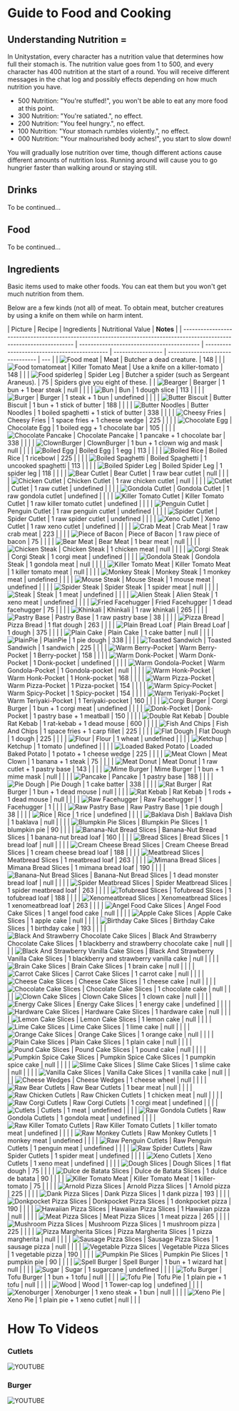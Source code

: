 # Guide to Food and Cooking

## Understanding Nutrition =

In Unitystation, every character has a nutrition value that determines how full their stomach is. The nutrition value goes from 1 to 500, and every character has 400 nutrition at the start of a round. You will receive different messages in the chat log and possibly effects depending on how much nutrition you have.

- 500 Nutrition: "You're stuffed!", you won't be able to eat any more food at this point.
- 300 Nutrition: "You're satiated.", no effect.
- 200 Nutrition: "You feel hungry.", no effect.
- 100 Nutrition: "Your stomach rumbles violently.", no effect.
- 000 Nutrition: "Your malnourished body aches!", you start to slow down!

You will gradually lose nutrition over time, though different actions cause different amounts of nutrition loss. Running around will cause you to go hungrier faster than walking around or staying still.

## Drinks

To be continued...

## Food

To be continued...

## Ingredients

Basic items used to make other foods. You can eat them but you won't get much nutrition from them.

Below are a few kinds (not all) of meat. To obtain meat, butcher creatures by using a knife on them while on harm intent.

| Picture                                                                                                                | Recipe                                     | Ingredients                                  | Nutritional Value | **Notes**                        |
| ---------------------------------------------------------------------------------------------------------------------- | ------------------------------------------ | -------------------------------------------- | ----------------- | -------------------------------- | --- |
| ![Food meat](Food_meat.png)                                                                                            | Meat                                       | Butcher a dead creature.                     | 148               |                                  |
| ![Food tomatomeat](Food_tomatomeat.png)                                                                                | Killer Tomato Meat                         | Use a knife on a killer-tomato               | 148               |                                  |
| ![Food spiderleg](Food_spiderleg.png)                                                                                  | Spider Leg                                 | Butcher a spider (such as Sergeant Araneus). | 75                | Spiders give you eight of these. |
| ![Bearger](items\food\burgerbread\burgerbread_bearger.png)                                                             | Bearger                                    | 1 bun + 1 bear steak                         | null              |                                  |     |
| ![Bun](items\food\burgerbread\burgerbread_bun.png)                                                                     | Bun                                        | 1 dough slice                                | 113               |                                  |     |
| ![Burger]()                                                                                                            | Burger                                     | 1 steak + 1 bun                              | undefined         |                                  |     |
| ![Butter Biscuit](items\food\food\food_butterbiscuit.png)                                                              | Butter Biscuit                             | 1 bun + 1 stick of butter                    | 188               |                                  |     |
| ![Butter Noodles](items\food\pizzaspaghetti\pizzaspaghetti_butternoodles.png)                                          | Butter Noodles                             | 1 boiled spaghetti + 1 stick of butter       | 338               |                                  |     |
| ![Cheesy Fries](items\food\food\food_cheesyfries.png)                                                                  | Cheesy Fries                               | 1 space fries + 1 cheese wedge               | 225               |                                  |     |
| ![Chocolate Egg](items\food\food\food_chocolateegg.png)                                                                | Chocolate Egg                              | 1 boiled egg + 1 chocolate bar               | 105               |                                  |     |
| ![Chocolate Pancake](items\food\food\food_ccpancakes_1.png)                                                            | Chocolate Pancake                          | 1 pancake + 1 chocolate bar                  | 338               |                                  |     |
| ![ClownBurger](items\food\burgerbread\burgerbread_clownburger.png)                                                     | ClownBurger                                | 1 bun + 1 clown wig and mask                 | null              |                                  |     |
| ![Boiled Egg](items\food\food\food_egg.png)                                                                            | Boiled Egg                                 | 1 egg                                        | 113               |                                  |     |
| ![Boiled Rice](items\food\soupsalad\soupsalad_boiledrice.png)                                                          | Boiled Rice                                | 1 ricebowl                                   | 225               |                                  |     |
| ![Boiled Spaghetti](items\food\pizzaspaghetti\pizzaspaghetti_spaghettiboiled.png)                                      | Boiled Spaghetti                           | 1 uncooked spaghetti                         | 113               |                                  |     |
| ![Boiled Spider Leg](items\food\food\food_spiderlegcooked.png)                                                         | Boiled Spider Leg                          | 1 spider leg                                 | 118               |                                  |     |
| ![Bear Cutlet]()                                                                                                       | Bear Cutlet                                | 1 raw bear cutlet                            | null              |                                  |     |
| ![Chicken Cutlet]()                                                                                                    | Chicken Cutlet                             | 1 raw chicken cutlet                         | null              |                                  |     |
| ![Cutlet]()                                                                                                            | Cutlet                                     | 1 raw cutlet                                 | undefined         |                                  |     |
| ![Gondola Cutlet]()                                                                                                    | Gondola Cutlet                             | 1 raw gondola cutlet                         | undefined         |                                  |     |
| ![Killer Tomato Cutlet]()                                                                                              | Killer Tomato Cutlet                       | 1 raw killer tomato cutlet                   | undefined         |                                  |     |
| ![Penguin Cutlet]()                                                                                                    | Penguin Cutlet                             | 1 raw penguin cutlet                         | undefined         |                                  |     |
| ![Spider Cutlet]()                                                                                                     | Spider Cutlet                              | 1 raw spider cutlet                          | undefined         |                                  |     |
| ![Xeno Cutlet]()                                                                                                       | Xeno Cutlet                                | 1 raw xeno cutlet                            | undefined         |                                  |     |
| ![Crab Meat](items\food\food\food_crabmeat.png)                                                                        | Crab Meat                                  | 1 raw crab meat                              | 223               |                                  |     |
| ![Piece of Bacon](items\food\food\food_baconcooked.png)                                                                | Piece of Bacon                             | 1 raw piece of bacon                         | 75                |                                  |     |
| ![Bear Meat]()                                                                                                         | Bear Meat                                  | 1 bear meat                                  | null              |                                  |     |
| ![Chicken Steak](items\food\food\food_birdsteak.png)                                                                   | Chicken Steak                              | 1 chicken meat                               | null              |                                  |     |
| ![Corgi Steak]()                                                                                                       | Corgi Steak                                | 1 corgi meat                                 | undefined         |                                  |     |
| ![Gondola Steak]()                                                                                                     | Gondola Steak                              | 1 gondola meat                               | null              |                                  |     |
| ![Killer Tomato Meat]()                                                                                                | Killer Tomato Meat                         | 1 killer tomato meat                         | null              |                                  |     |
| ![Monkey Steak]()                                                                                                      | Monkey Steak                               | 1 monkey meat                                | undefined         |                                  |     |
| ![Mouse Steak]()                                                                                                       | Mouse Steak                                | 1 mouse meat                                 | undefined         |                                  |     |
| ![Spider Steak]()                                                                                                      | Spider Steak                               | 1 spider meat                                | null              |                                  |     |
| ![Steak]()                                                                                                             | Steak                                      | 1 meat                                       | undefined         |                                  |     |
| ![Alien Steak]()                                                                                                       | Alien Steak                                | 1 xeno meat                                  | undefined         |                                  |     |
| ![Fried Facehugger]()                                                                                                  | Fried Facehugger                           | 1 dead facehugger                            | 75                |                                  |     |
| ![Khinkali](items\food\food\food_khinkali.png)                                                                         | Khinkali                                   | 1 raw khinkali                               | 265               |                                  |     |
| ![Pastry Base](items\food\food_ingredients\food_ingredients_pastrybase.png)                                            | Pastry Base                                | 1 raw pastry base                            | 38                |                                  |     |
| ![Pizza Bread](items\food\food_ingredients\food_ingredients_pizzabread.png)                                            | Pizza Bread                                | 1 flat dough                                 | 263               |                                  |     |
| ![Plain Bread Loaf](items\food\burgerbread\burgerbread_bread.png)                                                      | Plain Bread Loaf                           | 1 dough                                      | 375               |                                  |     |
| ![Plain Cake](items\food\piecake\piecake_plaincake.png)                                                                | Plain Cake                                 | 1 cake batter                                | null              |                                  |     |
| ![PlainPie](items\food\food_ingredients\food_ingredients_piedough.png)                                                 | PlainPie                                   | 1 pie dough                                  | 338               |                                  |     |
| ![Toasted Sandwich](items\food\burgerbread\burgerbread_toastedsandwich.png)                                            | Toasted Sandwich                           | 1 sandwich                                   | 225               |                                  |     |
| ![Warm Berry-Pocket](items\food\food\food_donkpocketberry.png)                                                         | Warm Berry-Pocket                          | 1 Berry-pocket                               | 158               |                                  |     |
| ![Warm Donk-Pocket]()                                                                                                  | Warm Donk-Pocket                           | 1 Donk-pocket                                | undefined         |                                  |     |
| ![Warm Gondola-Pocket](items\food\food\food_donkpocketgondola.png)                                                     | Warm Gondola-Pocket                        | 1 Gondola-pocket                             | null              |                                  |     |
| ![Warm Honk-Pocket](items\food\food\food_donkpocketbanana.png)                                                         | Warm Honk-Pocket                           | 1 Honk-pocket                                | 168               |                                  |     |
| ![Warm Pizza-Pocket](items\food\food\food_donkpocketpizza.png)                                                         | Warm Pizza-Pocket                          | 1 Pizza-pocket                               | 154               |                                  |     |
| ![Warm Spicy-Pocket](items\food\food\food_donkpocketspicy.png)                                                         | Warm Spicy-Pocket                          | 1 Spicy-pocket                               | 154               |                                  |     |
| ![Warm Teriyaki-Pocket](items\food\food\food_donkpocketteriyaki.png)                                                   | Warm Teriyaki-Pocket                       | 1 Teriyaki-pocket                            | 160               |                                  |     |
| ![Corgi Burger]()                                                                                                      | Corgi Burger                               | 1 bun + 1 corgi meat                         | undefined         |                                  |     |
| ![Donk-Pocket](items\food\food\food_donkpocket.png)                                                                    | Donk-Pocket                                | 1 pastry base + 1 meatball                   | 150               |                                  |     |
| ![Double Rat Kebab](items\food\food\food_doubleratkebab.png)                                                           | Double Rat Kebab                           | 1 rat-kebab + 1 dead mouse                   | 600               |                                  |     |
| ![Fish And Chips](items\food\food\food_fishandchips.png)                                                               | Fish And Chips                             | 1 space fries + 1 carp fillet                | 225               |                                  |     |
| ![Flat Dough](items\food\food_ingredients\food_ingredients_flat_dough.png)                                             | Flat Dough                                 | 1 dough                                      | 225               |                                  |     |
| ![Flour]()                                                                                                             | Flour                                      | 1 wheat                                      | undefined         |                                  |     |
| ![Ketchup]()                                                                                                           | Ketchup                                    | 1 tomato                                     | undefined         |                                  |     |
| ![Loaded Baked Potato](items\food\food\food_loadedbakedpotato.png)                                                     | Loaded Baked Potato                        | 1 potato + 1 cheese wedge                    | 225               |                                  |     |
| ![Meat Clown](items\food\food\food_meatclown.png)                                                                      | Meat Clown                                 | 1 banana + 1 steak                           | 75                |                                  |     |
| ![Meat Donut](items\food\donuts\donuts_donut_meat.png)                                                                 | Meat Donut                                 | 1 raw cutlet + 1 pastry base                 | 143               |                                  |     |
| ![Mime Burger](items\food\burgerbread\burgerbread_mimeburger.png)                                                      | Mime Burger                                | 1 bun + 1 mime mask                          | null              |                                  |     |
| ![Pancake](items\food\food\food_pancakes_1.png)                                                                        | Pancake                                    | 1 pastry base                                | 188               |                                  |     |
| ![Pie Dough]()                                                                                                         | Pie Dough                                  | 1 cake batter                                | 338               |                                  |     |
| ![Rat Burger](items\food\burgerbread\burgerbread_ratburger.png)                                                        | Rat Burger                                 | 1 bun + 1 dead mouse                         | null              |                                  |     |
| ![Rat Kebab](items\food\food\food_ratkebab.png)                                                                        | Rat Kebab                                  | 1 rods + 1 dead mouse                        | null              |                                  |     |
| ![Raw Facehugger]()                                                                                                    | Raw Facehugger                             | 1 Facehugger                                 | 1                 |                                  |     |
| ![Raw Pastry Base](items\food\food_ingredients\food_ingredients_rawpastrybase.png)                                     | Raw Pastry Base                            | 1 pie dough                                  | 38                |                                  |     |
| ![Rice]()                                                                                                              | Rice                                       | 1 rice                                       | undefined         |                                  |     |
| ![Baklava Dish](items\food\piecake\piecake_baklavaslice.png)                                                           | Baklava Dish                               | 1 baklava                                    | null              |                                  |     |
| ![Blumpkin Pie Slices](items\food\piecake\piecake_blumpkinpieslice.png)                                                | Blumpkin Pie Slices                        | 1 blumpkin pie                               | 90                |                                  |     |
| ![Banana-Nut Bread Slices](items\food\burgerbread\burgerbread_bananabreadslice.png)                                    | Banana-Nut Bread Slices                    | 1 banana-nut bread loaf                      | 160               |                                  |     |
| ![Bread Slices](items\food\burgerbread\burgerbread_breadslice.png)                                                     | Bread Slices                               | 1 bread loaf                                 | null              |                                  |     |
| ![Cream Cheese Bread Slices](items\food\burgerbread\burgerbread_creamcheesebreadslice.png)                             | Cream Cheese Bread Slices                  | 1 cream cheese bread loaf                    | 188               |                                  |     |
| ![Meatbread Slices](items\food\burgerbread\burgerbread_meatbreadslice.png)                                             | Meatbread Slices                           | 1 meatbread loaf                             | 263               |                                  |     |
| ![Mimana Bread Slices](items\food\burgerbread\burgerbread_mimanabreadslice.png)                                        | Mimana Bread Slices                        | 1 mimana bread loaf                          | 190               |                                  |     |
| ![Banana-Nut Bread Slices](items\food\burgerbread\burgerbread_monsterbreadslice.png)                                   | Banana-Nut Bread Slices                    | 1 dead monster bread loaf                    | null              |                                  |     |
| ![Spider Meatbread Slices](items\food\burgerbread\burgerbread_xenobreadslice.png)                                      | Spider Meatbread Slices                    | 1 spider meatbread loaf                      | 263               |                                  |     |
| ![Tofubread Slices](items\food\burgerbread\burgerbread_tofubreadslice.png)                                             | Tofubread Slices                           | 1 tofubread loaf                             | 188               |                                  |     |
| ![Xenomeatbread Slices]()                                                                                              | Xenomeatbread Slices                       | 1 xenomeatbread loaf                         | 263               |                                  |     |
| ![Angel Food Cake Slices](items\food\piecake\piecake_holy_cake_slice.png)                                              | Angel Food Cake Slices                     | 1 angel food cake                            | null              |                                  |     |
| ![Apple Cake Slices](items\food\piecake\piecake_applecakeslice.png)                                                    | Apple Cake Slices                          | 1 apple cake                                 | null              |                                  |     |
| ![Birthday Cake Slices](items\food\piecake\piecake_birthdaycakeslice.png)                                              | Birthday Cake Slices                       | 1 birthday cake                              | 193               |                                  |     |
| ![Black And Strawberry Chocolate Cake Slices](items\food\piecake\piecake_blackbarry_strawberries_cake_coco_slice.png)  | Black And Strawberry Chocolate Cake Slices | 1 blackberry and strawberry chocolate cake   | null              |                                  |     |
| ![Black And Strawberry Vanilla Cake Slices](items\food\piecake\piecake_blackbarry_strawberries_cake_vanilla_slice.png) | Black And Strawberry Vanilla Cake Slices   | 1 blackberry and strawberry vanilla cake     | null              |                                  |     |
| ![Brain Cake Slices](items\food\piecake\piecake_braincakeslice.png)                                                    | Brain Cake Slices                          | 1 brain cake                                 | null              |                                  |     |
| ![Carrot Cake Slices](items\food\piecake\piecake_carrotcake_slice.png)                                                 | Carrot Cake Slices                         | 1 carrot cake                                | null              |                                  |     |
| ![Cheese Cake Slices](items\food\piecake\piecake_cheesecake_slice.png)                                                 | Cheese Cake Slices                         | 1 cheese cake                                | null              |                                  |     |
| ![Chocolate Cake Slices](items\food\piecake\piecake_chocolatecake_slice.png)                                           | Chocolate Cake Slices                      | 1 chocolate cake                             | null              |                                  |     |
| ![Clown Cake Slices](items\food\piecake\piecake_clowncake_slice.png)                                                   | Clown Cake Slices                          | 1 clown cake                                 | null              |                                  |     |
| ![Energy Cake Slices]()                                                                                                | Energy Cake Slices                         | 1 energy cake                                | undefined         |                                  |     |
| ![Hardware Cake Slices](items\food\piecake\piecake_hardware_cake_slice.png)                                            | Hardware Cake Slices                       | 1 hardware cake                              | null              |                                  |     |
| ![Lemon Cake Slices](items\food\piecake\piecake_lemoncake_slice.png)                                                   | Lemon Cake Slices                          | 1 lemon cake                                 | null              |                                  |     |
| ![Lime Cake Slices](items\food\piecake\piecake_limecake_slice.png)                                                     | Lime Cake Slices                           | 1 lime cake                                  | null              |                                  |     |
| ![Orange Cake Slices](items\food\piecake\piecake_orangecake_slice.png)                                                 | Orange Cake Slices                         | 1 orange cake                                | null              |                                  |     |
| ![Plain Cake Slices](items\food\piecake\piecake_plaincake_slice.png)                                                   | Plain Cake Slices                          | 1 plain cake                                 | null              |                                  |     |
| ![Pound Cake Slices](items\food\piecake\piecake_pound_cake_slice.png)                                                  | Pound Cake Slices                          | 1 pound cake                                 | null              |                                  |     |
| ![Pumpkin Spice Cake Slices](items\food\piecake\piecake_pumpkinspicecakeslice.png)                                     | Pumpkin Spice Cake Slices                  | 1 pumpkin spice cake                         | null              |                                  |     |
| ![Slime Cake Slices](items\food\piecake\piecake_slimecake_slice.png)                                                   | Slime Cake Slices                          | 1 slime cake                                 | null              |                                  |     |
| ![Vanilla Cake Slices](items\food\piecake\piecake_vanillacake_slice.png)                                               | Vanilla Cake Slices                        | 1 vanilla cake                               | null              |                                  |     |
| ![Cheese Wedges](items\food\food\food_cheesewedge.png)                                                                 | Cheese Wedges                              | 1 cheese wheel                               | null              |                                  |     |
| ![Raw Bear Cutlets]()                                                                                                  | Raw Bear Cutlets                           | 1 bear meat                                  | null              |                                  |     |
| ![Raw Chicken Cutlets]()                                                                                               | Raw Chicken Cutlets                        | 1 chicken meat                               | null              |                                  |     |
| ![Raw Corgi Cutlets]()                                                                                                 | Raw Corgi Cutlets                          | 1 corgi meat                                 | undefined         |                                  |     |
| ![Cutlets]()                                                                                                           | Cutlets                                    | 1 meat                                       | undefined         |                                  |     |
| ![Raw Gondola Cutlets]()                                                                                               | Raw Gondola Cutlets                        | 1 gondola meat                               | undefined         |                                  |     |
| ![Raw Killer Tomato Cutlets]()                                                                                         | Raw Killer Tomato Cutlets                  | 1 killer tomato meat                         | undefined         |                                  |     |
| ![Raw Monkey Cutlets]()                                                                                                | Raw Monkey Cutlets                         | 1 monkey meat                                | undefined         |                                  |     |
| ![Raw Penguin Cutlets]()                                                                                               | Raw Penguin Cutlets                        | 1 penguin meat                               | undefined         |                                  |     |
| ![Raw Spider Cutlets]()                                                                                                | Raw Spider Cutlets                         | 1 spider meat                                | undefined         |                                  |     |
| ![Xeno Cutlets]()                                                                                                      | Xeno Cutlets                               | 1 xeno meat                                  | undefined         |                                  |     |
| ![Dough Slices](items\food\food_ingredients\food_ingredients_doughslice.png)                                           | Dough Slices                               | 1 flat dough                                 | 75                |                                  |     |
| ![Dulce de Batata Slices](items\food\piecake\piecake_dulcedebatataslice.png)                                           | Dulce de Batata Slices                     | 1 dulce de batata                            | 90                |                                  |     |
| ![Killer Tomato Meat](items\food\food\food_tomatomeat.png)                                                             | Killer Tomato Meat                         | 1 killer-tomato                              | 75                |                                  |     |
| ![Arnold Pizza Slices](items\food\pizzaspaghetti\pizzaspaghetti_arnoldpizzaslice.png)                                  | Arnold Pizza Slices                        | 1 Arnold pizza                               | 225               |                                  |     |
| ![Dank Pizza Slices](items\food\pizzaspaghetti\pizzaspaghetti_dankpizzaslice.png)                                      | Dank Pizza Slices                          | 1 dank pizza                                 | 193               |                                  |     |
| ![Donkpocket Pizza Slices](items\food\pizzaspaghetti\pizzaspaghetti_donkpocketpizzaslice.png)                          | Donkpocket Pizza Slices                    | 1 donkpocket pizza                           | 190               |                                  |     |
| ![Hawaiian Pizza Slices](items\food\pizzaspaghetti\pizzaspaghetti_pineapplepizzaslice.png)                             | Hawaiian Pizza Slices                      | 1 Hawaiian pizza                             | null              |                                  |     |
| ![Meat Pizza Slices](items\food\pizzaspaghetti\pizzaspaghetti_meatpizzaslice.png)                                      | Meat Pizza Slices                          | 1 meat pizza                                 | 265               |                                  |     |
| ![Mushroom Pizza Slices](items\food\pizzaspaghetti\pizzaspaghetti_mushroompizzaslice.png)                              | Mushroom Pizza Slices                      | 1 mushroom pizza                             | 225               |                                  |     |
| ![Pizza Margherita Slices](items\food\pizzaspaghetti\pizzaspaghetti_pizzamargheritaslice.png)                          | Pizza Margherita Slices                    | 1 pizza margherita                           | null              |                                  |     |
| ![Sausage Pizza Slices](items\food\pizzaspaghetti\pizzaspaghetti_sausagepizzaslice.png)                                | Sausage Pizza Slices                       | 1 sausage pizza                              | null              |                                  |     |
| ![Vegetable Pizza Slices](items\food\pizzaspaghetti\pizzaspaghetti_vegetablepizzaslice.png)                            | Vegetable Pizza Slices                     | 1 vegetable pizza                            | 190               |                                  |     |
| ![Pumpkin Pie Slices](items\food\piecake\piecake_pumpkinpieslice.png)                                                  | Pumpkin Pie Slices                         | 1 pumpkin pie                                | 90                |                                  |     |
| ![Spell Burger](items\food\burgerbread\burgerbread_spellburger.png)                                                    | Spell Burger                               | 1 bun + 1 wizard hat                         | null              |                                  |     |
| ![Sugar]()                                                                                                             | Sugar                                      | 1 sugarcane                                  | undefined         |                                  |     |
| ![Tofu Burger](items\food\burgerbread\burgerbread_tofuburger.png)                                                      | Tofu Burger                                | 1 bun + 1 tofu                               | null              |                                  |     |
| ![Tofu Pie](items\food\piecake\piecake_meatpie.png)                                                                    | Tofu Pie                                   | 1 plain pie + 1 tofu                         | null              |                                  |     |
| ![Wood]()                                                                                                              | Wood                                       | 1 Tower-cap log                              | undefined         |                                  |     |
| ![Xenoburger](items\food\burgerbread\burgerbread_xburger.png)                                                          | Xenoburger                                 | 1 xeno steak + 1 bun                         | null              |                                  |     |
| ![Xeno Pie](items\food\piecake\piecake_xenomeatpie.png)                                                                | Xeno Pie                                   | 1 plain pie + 1 xeno cutlet                  | null              |                                  |     |

# How To Videos

### Cutlets

![YOUTUBE](ApV7pyqD4gU)

### Burger

![YOUTUBE](jmj_ldi3Www)
